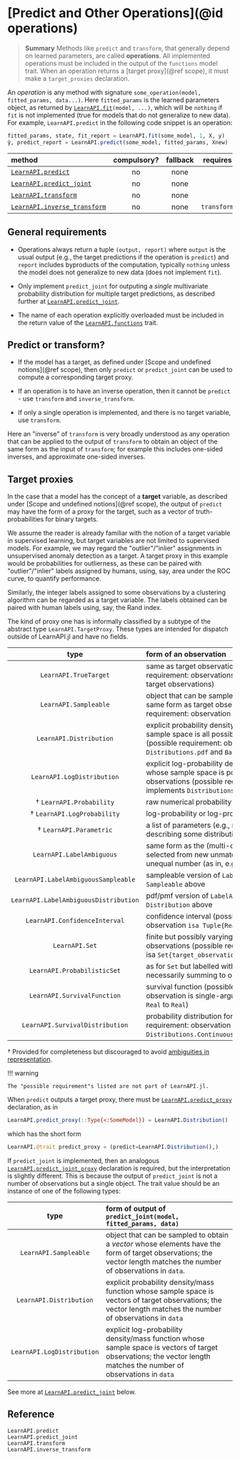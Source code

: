 # [Predict and Other Operations](@id operations)

> **Summary** Methods like `predict` and `transform`, that generally depend on learned
> parameters, are called **operations**. All implemented operations must be included in
> the output of the `functions` model trait. When an operation returns a [target
> proxy](@ref scope), it must make a `target_proxies` declaration.

An *operation* is any method with signature `some_operation(model, fitted_params,
data...)`. Here `fitted_params` is the learned parameters object, as returned by
[`LearnAPI.fit`](@ref)`(model, ...)`, which will be `nothing` if `fit` is not implemented
(true for models that do not generalize to new data). For example, `LearnAPI.predict` in
the following code snippet is an operation:

```julia
fitted_params, state, fit_report = LearnAPI.fit(some_model, 1, X, y)
ŷ, predict_report = LearnAPI.predict(some_model, fitted_params, Xnew)
```

| method                             | compulsory? | fallback | requires    |
|:-----------------------------------|:-----------:|:--------:|:-----------:|
[`LearnAPI.predict`](@ref)           | no          | none     |             |
[`LearnAPI.predict_joint`](@ref)     | no          | none     |             |
[`LearnAPI.transform`](@ref)         | no          | none     |             |
[`LearnAPI.inverse_transform`](@ref) | no          | none     | `transform` |


## General requirements

- Operations always return a tuple `(output, report)` where `output` is the usual output
  (e.g., the target predictions if the operation is `predict`) and `report`
  includes byproducts of the computation, typically `nothing` unless the model does not
  generalize to new data (does not implement `fit`). 

- Only implement `predict_joint` for outputing a *single* multivariate probability
  distribution for multiple target predictions, as described further at
  [`LearnAPI.predict_joint`](@ref). 

- The name of each operation explicitly overloaded must be included in the return value
  of the [`LearnAPI.functions`](@ref) trait.

## Predict or transform?

- If the model has a target, as defined under [Scope and undefined notions](@ref scope),
  then only `predict` or `predict_joint` can be used to compute a corresponding target
  proxy.

- If an operation is to have an inverse operation, then it cannot be `predict` - use
  `transform` and `inverse_transform`.

- If only a single operation is implemented, and there is no target variable, use
  `transform`.

Here an "inverse" of `transform` is very broadly understood as any operation that can be
applied to the output of `transform` to obtain an object of the same form as the input of
`transform`; for example this includes one-sided inverses, and approximate one-sided
inverses. 


## Target proxies

In the case that a model has the concept of a **target** variable, as described under
[Scope and undefined notions](@ref scope), the output of `predict` may have the form of a
proxy for the target, such as a vector of truth-probabilities for binary targets.

We assume the reader is already familiar with the notion of a target variable in
supervised learning, but target variables are not limited to supervised models. For
example, we may regard the "outlier"/"inlier" assignments in unsupervised anomaly
detection as a target. A target proxy in this example would be probabilities for
outlierness, as these can be paired with "outlier"/"inlier" labels assigned by humans,
using, say, area under the ROC curve, to quantify performance.

Similarly, the integer labels assigned to some observations by a clustering algorithm can
be regarded as a target variable. The labels obtained can be paired with human labels
using, say, the Rand index. 

The kind of proxy one has is informally classified by a subtype of the abstract type
`LearnAPI.TargetProxy`. These types are intended for dispatch outside of LearnAPI.jl and
have no fields.

|          type                   | form of an observation 
|:-------------------------------:|:---------------------|
| `LearnAPI.TrueTarget`           | same as target observations (possible requirement: observations have same type as target observations) |
| `LearnAPI.Sampleable`           | object that can be sampled to obtain object of the same form as target observation (possible requirement: observation implements `Base.rand`) |
| `LearnAPI.Distribution`         | explicit probability density/mass function whose sample space is all possible target observations (possible requirement: observation implements `Distributions.pdf` and `Base.rand`) |
| `LearnAPI.LogDistribution`      | explicit log-probability density/mass function whose sample space is possible target observations (possible requirement: observation implements `Distributions.logpdf` and `Base.rand`) |
|  † `LearnAPI.Probability`       | raw numerical probability or probability vector |
|  † `LearnAPI.LogProbability`    | log-probability or log-probability vector | 
|  † `LearnAPI.Parametric`        | a list of parameters (e.g., mean and variance) describing some distribution |
| `LearnAPI.LabelAmbiguous`            | same form as the (multi-class) target, but selected from new unmatched labels of possibly unequal number (as in, e.g., clustering)| 
| `LearnAPI.LabelAmbiguousSampleable`  | sampleable version of `LabelAmbiguous`; see `Sampleable` above  |
| `LearnAPI.LabelAmbiguousDistribution`| pdf/pmf version of `LabelAmbiguous`; see `Distribution`  above  |
| `LearnAPI.ConfidenceInterval`   | confidence interval (possible requirement:  observation `isa Tuple{Real,Real}`) |
| `LearnAPI.Set`                  | finite but possibly varying number of target observations (possible requirement: observation isa `Set{target_observation_type}`) |
| `LearnAPI.ProbabilisticSet`      | as for `Set` but labelled with probabilities (not necessarily summing to one) |
| `LearnAPI.SurvivalFunction`     | survival function (possible requirement: observation is single-argument function mapping `Real` to `Real`) |
| `LearnAPI.SurvivalDistribution` | probability distribution for survival time (possible requirement: observation have type `Distributions.ContinuousUnivariateDistribution`) |

† Provided for completeness but discouraged to avoid [ambiguities in
representation](https://github.com/alan-turing-institute/MLJ.jl/blob/dev/paper/paper.md#a-unified-approach-to-probabilistic-predictions-and-their-evaluation).


!!! warning

	The "possible requirement"s listed are not part of LearnAPI.jl.

When `predict` outputs a target proxy, there must be [`LearnAPI.predict_proxy`](@ref)
declaration, as in

```julia
LearnAPI.predict_proxy(::Type{<:SomeModel}) = LearnAPI.Distribution()
```

which has the short form

```julia
LearnAPI.@trait predict_proxy = (predict=LearnAPI.Distribution(),)
```

If `predict_joint` is implemented, then an analogous
[`LearnAPI.predict_joint_proxy`](@ref) declaration is required, but the interpretation is
slightly different. This is because the output of `predict_joint` is not a number of
observations but a single object. The trait value should be an instance of one of the
following types:

|          type                   | form of output of `predict_joint(model, fitted_params, data)`
|:-------------------------------:|:--------------------------------------------------|
| `LearnAPI.Sampleable`      | object that can be sampled to obtain a *vector* whose elements have the form of target observations; the vector length matches the number of observations in `data`. |
| `LearnAPI.Distribution`    | explicit probability density/mass function whose sample space is vectors of target observations;  the vector length matches the number of observations in `data` |
| `LearnAPI.LogDistribution` | explicit log-probability density/mass function whose sample space is vectors of target observations;  the vector length matches the number of observations in `data` |


See more at [`LearnAPI.predict_joint`](@ref) below.


## Reference

```@docs
LearnAPI.predict
LearnAPI.predict_joint
LearnAPI.transform
LearnAPI.inverse_transform
```
